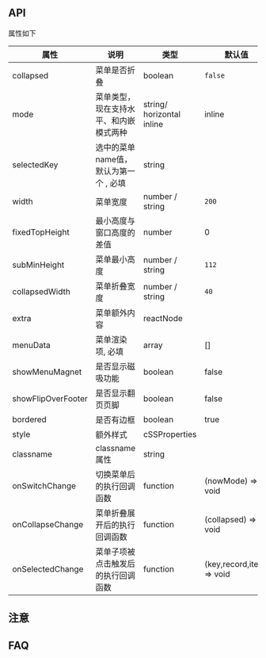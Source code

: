 ## API

属性如下

| 属性               | 说明                                   | 类型                      | 默认值                    |
| ------------------ | -------------------------------------- | ------------------------- | ------------------------- |
| collapsed          | 菜单是否折叠                           | boolean                   | `false`                   |
| mode               | 菜单类型，现在支持水平、和内嵌模式两种 | string/ horizontal inline | inline                    |
| selectedKey        | 选中的菜单name值，默认为第一个 , 必填  | string                    |                           |
| width              | 菜单宽度                               | number / string           | `200`                     |
| fixedTopHeight     | 最小高度与窗口高度的差值               | number                    | 0                         |
| subMinHeight       | 菜单最小高度                           | number / string           | `112`                     |
| collapsedWidth     | 菜单折叠宽度                           | number / string           | `40`                      |
| extra              | 菜单额外内容                           | reactNode                 |                           |
| menuData           | 菜单渲染项, 必填                       | array                     | []                        |
| showMenuMagnet     | 是否显示磁吸功能                       | boolean                   | false                     |
| showFlipOverFooter | 是否显示翻页页脚                       | boolean                   | false                     |
| bordered           | 是否有边框                             | boolean                   | true                      |
| style              | 额外样式                               | cSSProperties             |                           |
| classname          | classname属性                          | string                    |                           |
| onSwitchChange     | 切换菜单后的执行回调函数               | function                  | (nowMode) => void         |
| onCollapseChange   | 菜单折叠展开后的执行回调函数           | function                  | (collapsed) => void       |
| onSelectedChange   | 菜单子项被点击触发后的执行回调函数     | function                  | (key,record,item) => void |
## 注意

## FAQ